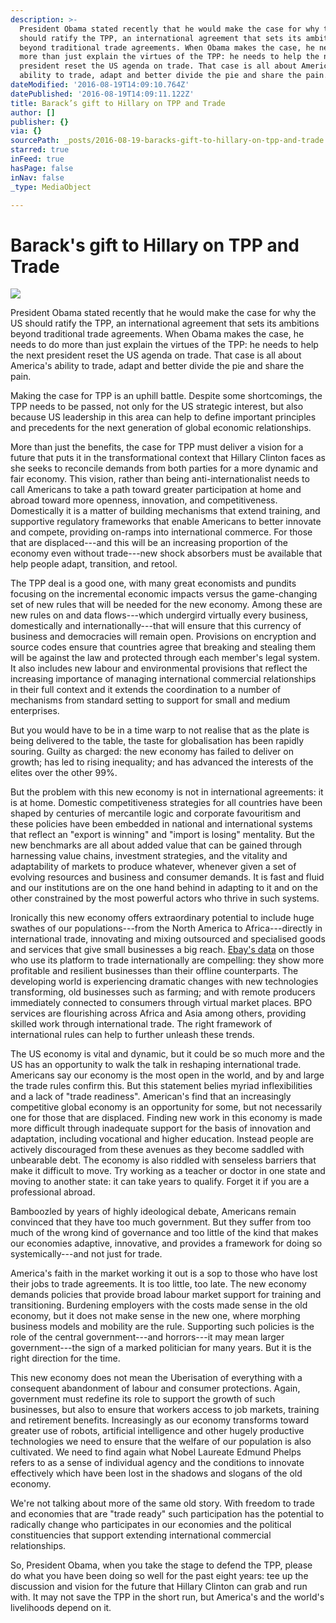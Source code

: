 ```yaml
---
description: >-
  President Obama stated recently that he would make the case for why the US
  should ratify the TPP, an international agreement that sets its ambitions
  beyond traditional trade agreements. When Obama makes the case, he needs to do
  more than just explain the virtues of the TPP: he needs to help the next
  president reset the US agenda on trade. That case is all about America’s
  ability to trade, adapt and better divide the pie and share the pain.
dateModified: '2016-08-19T14:09:10.764Z'
datePublished: '2016-08-19T14:09:11.122Z'
title: Barack’s gift to Hillary on TPP and Trade
author: []
publisher: {}
via: {}
sourcePath: _posts/2016-08-19-baracks-gift-to-hillary-on-tpp-and-trade.md
starred: true
inFeed: true
hasPage: false
inNav: false
_type: MediaObject

---
```

# Barack's gift to Hillary on TPP and Trade
![](https://the-grid-user-content.s3-us-west-2.amazonaws.com/adb0aae5-90e9-4940-a8e7-ccc052a6bc9a.jpg)

President Obama stated recently that he would make the case for why the US should ratify the TPP, an international agreement that sets its ambitions beyond traditional trade agreements. When Obama makes the case, he needs to do more than just explain the virtues of the TPP: he needs to help the next president reset the US agenda on trade. That case is all about America's ability to trade, adapt and better divide the pie and share the pain.

Making the case for TPP is an uphill battle. Despite some shortcomings, the TPP needs to be passed, not only for the US strategic interest, but also because US leadership in this area can help to define important principles and precedents for the next generation of global economic relationships.

More than just the benefits, the case for TPP must deliver a vision for a future that puts it in the transformational context that Hillary Clinton faces as she seeks to reconcile demands from both parties for a more dynamic and fair economy. This vision, rather than being anti-internationalist needs to call Americans to take a path toward greater participation at home and abroad toward more openness, innovation, and competitiveness. Domestically it is a matter of building mechanisms that extend training, and supportive regulatory frameworks that enable Americans to better innovate and compete, providing on-ramps into international commerce. For those that are displaced---and this will be an increasing proportion of the economy even without trade---new shock absorbers must be available that help people adapt, transition, and retool.

The TPP deal is a good one, with many great economists and pundits focusing on the incremental economic impacts versus the game-changing set of new rules that will be needed for the new economy. Among these are new rules on and data flows---which undergird virtually every business, domestically and internationally---that will ensure that this currency of business and democracies will remain open. Provisions on encryption and source codes ensure that countries agree that breaking and stealing them will be against the law and protected through each member's legal system. It also includes new labour and environmental provisions that reflect the increasing importance of managing international commercial relationships in their full context and it extends the coordination to a number of mechanisms from standard setting to support for small and medium enterprises.

But you would have to be in a time warp to not realise that as the plate is being delivered to the table, the taste for globalisation has been rapidly souring. Guilty as charged: the new economy has failed to deliver on growth; has led to rising inequality; and has advanced the interests of the elites over the other 99%.

But the problem with this new economy is not in international agreements: it is at home. Domestic competitiveness strategies for all countries have been shaped by centuries of mercantile logic and corporate favouritism and these policies have been embedded in national and international systems that reflect an "export is winning" and "import is losing" mentality. But the new benchmarks are all about added value that can be gained through harnessing value chains, investment strategies, and the vitality and adaptability of markets to produce whatever, whenever given a set of evolving resources and business and consumer demands. It is fast and fluid and our institutions are on the one hand behind in adapting to it and on the other constrained by the most powerful actors who thrive in such systems.

Ironically this new economy offers extraordinary potential to include huge swathes of our populations---from the North America to Africa---directly in international trade, innovating and mixing outsourced and specialised goods and services that give small businesses a big reach. [Ebay's data][0] on those who use its platform to trade internationally are compelling: they show more profitable and resilient businesses than their offline counterparts. The developing world is experiencing dramatic changes with new technologies transforming, old businesses such as farming; and with remote producers immediately connected to consumers through virtual market places. BPO services are flourishing across Africa and Asia among others, providing skilled work through international trade. The right framework of international rules can help to further unleash these trends.

The US economy is vital and dynamic, but it could be so much more and the US has an opportunity to walk the talk in reshaping international trade. Americans say our economy is the most open in the world, and by and large the trade rules confirm this. But this statement belies myriad inflexibilities and a lack of "trade readiness". American's find that an increasingly competitive global economy is an opportunity for some, but not necessarily one for those that are displaced. Finding new work in this economy is made more difficult through inadequate support for the basis of innovation and adaptation, including vocational and higher education. Instead people are actively discouraged from these avenues as they become saddled with unbearable debt. The economy is also riddled with senseless barriers that make it difficult to move. Try working as a teacher or doctor in one state and moving to another state: it can take years to qualify. Forget it if you are a professional abroad.

Bamboozled by years of highly ideological debate, Americans remain convinced that they have too much government. But they suffer from too much of the wrong kind of governance and too little of the kind that makes our economies adaptive, innovative, and provides a framework for doing so systemically---and not just for trade.

America's faith in the market working it out is a sop to those who have lost their jobs to trade agreements. It is too little, too late. The new economy demands policies that provide broad labour market support for training and transitioning. Burdening employers with the costs made sense in the old economy, but it does not make sense in the new one, where morphing business models and mobility are the rule. Supporting such policies is the role of the central government---and horrors---it may mean larger government---the sign of a marked politician for many years. But it is the right direction for the time.

This new economy does not mean the Uberisation of everything with a consequent abandonment of labour and consumer protections. Again, government must redefine its role to support the growth of such businesses, but also to ensure that workers access to job markets, training and retirement benefits. Increasingly as our economy transforms toward greater use of robots, artificial intelligence and other hugely productive technologies we need to ensure that the welfare of our population is also cultivated. We need to find again what Nobel Laureate Edmund Phelps refers to as a sense of individual agency and the conditions to innovate effectively which have been lost in the shadows and slogans of the old economy.

We're not talking about more of the same old story. With freedom to trade and economies that are "trade ready" such participation has the potential to radically change who participates in our economies and the political constituencies that support extending international commercial relationships.

So, President Obama, when you take the stage to defend the TPP, please do what you have been doing so well for the past eight years: tee up the discussion and vision for the future that Hillary Clinton can grab and run with. It may not save the TPP in the short run, but America's and the world's livelihoods depend on it.

[0]: http://www.ebaymainstreet.com/lab